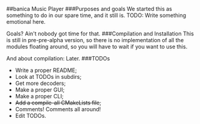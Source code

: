 ##banica Music Player
###Purposes and goals
We started this as something to do in our spare time, and it still is. TODO: Write something emotional here.

Goals? Ain't nobody got time for that.
###Compilation and Installation
This is still in pre-pre-alpha version, so there is no implementation of all the modules floating around, so you will have to wait if you want to use this.

And about compilation: Later.
###TODOs
*   Write a proper README;
*   Look at TODOs in subdirs;
*   Get more decoders;
*   Make a proper GUI;
*   Make a proper CLI;
*   ~~Add a compile-all CMakeLists file~~;
*   Comments! Comments all around!
*   Edit TODOs.
